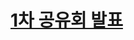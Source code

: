 # [1차 공유회 발표](https://persistent-syringa-e6c.notion.site/1-4-2-1c2385122d548079ac9fc0bc5f19c624?pvs=4)
